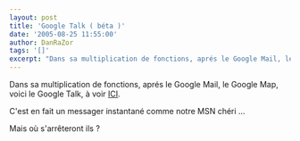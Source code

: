 ```yaml
---
layout: post
title: 'Google Talk ( béta )'
date: '2005-08-25 11:55:00'
author: DanRaZor
tags: '[]'
excerpt: "Dans sa multiplication de fonctions, aprés le Google Mail, le Google Map, voici le Google Talk, à voir [ICI](http://www.google.com/talk/).)   C'est en fait un messager instantané comme notre MSN chéri ...  \n  \nMais où s'arrêteront ils ?"
---
```


Dans sa multiplication de fonctions, aprés le Google Mail, le Google Map, voici le Google Talk, à voir [ICI](http://www.google.com/talk/).

C'est en fait un messager instantané comme notre MSN chéri ...

Mais où s'arrêteront ils ?
